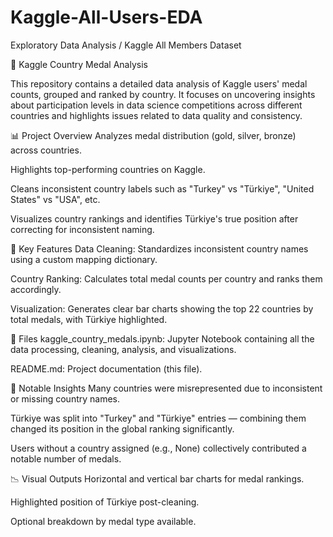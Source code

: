 # Kaggle-All-Users-EDA
Exploratory Data Analysis / Kaggle All Members Dataset

🏅 Kaggle Country Medal Analysis

This repository contains a detailed data analysis of Kaggle users' medal counts, grouped and ranked by country. It focuses on uncovering insights about participation levels in data science competitions across different countries and highlights issues related to data quality and consistency.

📊 Project Overview
Analyzes medal distribution (gold, silver, bronze) across countries.

Highlights top-performing countries on Kaggle.

Cleans inconsistent country labels such as "Turkey" vs "Türkiye", "United States" vs "USA", etc.

Visualizes country rankings and identifies Türkiye's true position after correcting for inconsistent naming.

🔧 Key Features
Data Cleaning:
Standardizes inconsistent country names using a custom mapping dictionary.

Country Ranking:
Calculates total medal counts per country and ranks them accordingly.

Visualization:
Generates clear bar charts showing the top 22 countries by total medals, with Türkiye highlighted.

📁 Files
kaggle_country_medals.ipynb: Jupyter Notebook containing all the data processing, cleaning, analysis, and visualizations.

README.md: Project documentation (this file).

📌 Notable Insights
Many countries were misrepresented due to inconsistent or missing country names.

Türkiye was split into "Turkey" and "Türkiye" entries — combining them changed its position in the global ranking significantly.

Users without a country assigned (e.g., None) collectively contributed a notable number of medals.

📉 Visual Outputs
Horizontal and vertical bar charts for medal rankings.

Highlighted position of Türkiye post-cleaning.

Optional breakdown by medal type available.
